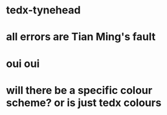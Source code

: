 # tedx-tynehead
# all errors are Tian Ming's fault
# oui oui
# will there be a specific colour scheme? or is just tedx colours